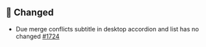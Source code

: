 ## 🔄 Changed

- Due merge conflicts subtitle in desktop accordion and list has no changed [#1724](https://github.com/Telefonica/mistica-design/issues/1724)
